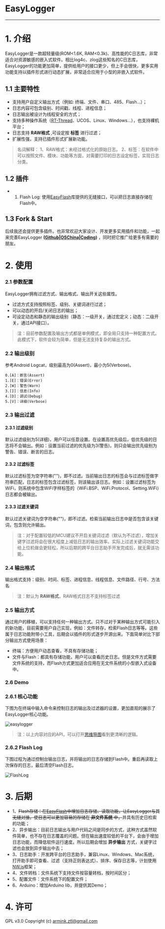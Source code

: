 # EasyLogger

---

# 1. 介绍

EasyLogger是一款超轻量级(ROM<1.6K, RAM<0.3k)、高性能的C日志库，非常适合对资源敏感的嵌入式软件。相比log4c、zlog这些知名的C日志库，EasyLogger的功能更加简单，提供给用户的接口更少，但上手会很快，更多实用功能支持以插件形式进行动态扩展，非常适合应用于小型的非嵌入式软件。

## 1.1 主要特性

- 支持用户自定义输出方式（例如: 终端、文件、串口、485、Flash...）；
- 日志内容可包含级别、时间戳、线程、进程信息；
- 日志输出被设计为线程安全的方式；
- 支持多种操作系统（[RT-Thread](http://www.rt-thread.org/)、UCOS、Linux、Windows...），也支持裸机平台；
- 日志支持 **RAW格式** ,可设定按 **标签** 进行过滤；
- 扩展性强，支持已插件形式扩展新功能。

> 名词解释：
1、RAW格式：未经过格式化的原始日志。
2、标签：在软件中可以按照文件、模块、功能等方面，对需要打印的日志设定标签，实现日志分类。

## 1.2 插件

- 1. Flash Log: 使用[EasyFlash](https://github.com/armink/EasyFlash)库提供的无缝接口，可以把日志直接存储在Flash中。

## 1.3 Fork & Start

后续我还会提供更多插件。也非常欢迎大家设计、开发更多实用插件和功能，一起来完善EasyLogger **([Github](https://github.com/armink/EasyLogger)|[OSChina](http://git.oschina.net/armink/EasyLogger)|[Coding](https://coding.net/u/armink/p/EasyLogger/git))** ，同时把它推广给更多有需要的朋友。

# 2. 使用

### 2.1 参数配置

EasyLogger拥有过滤方式、输出格式、输出开关这些属性。

- 过滤方式支持按照标签、级别、关键词进行过滤；
- 可以动态的开启/关闭日志的输出；
- 可设定动态和静态的输出级别（静态：一级开关，通过宏定义；动态：二级开关，通过API接口）。

> 注：目前参数配置及输出方式都是单例模式，即全局只支持一种配置方式。此模式下，软件会较为简单，但是无法支持复杂的输出方式。

### 2.2 输出级别

参考Android Logcat，级别最高为0(Assert)，最小为5(Verbose)。

```
0.[A]：断言(Assert)
1.[E]：错误(Error)
2.[W]：警告(Warn)
3.[I]：信息(Info)
4.[D]：调试(Debug)
5.[V]：详细(Verbose)
```

### 2.3 输出过滤

#### 2.3.1 过滤级别

默认过滤级别为5(详细)，用户可以任意设置。在设置高优先级后，低优先级的日志将不会输出。例如：设置当前过滤的优先级为3(警告)，则只会输出优先级别为警告、错误、断言的日志。

#### 2.3.2 过滤标签

默认过滤标签为空字符串("")，即不过滤。当前输出日志的标签会与过滤标签做字符串匹配，日志的标签包含过滤标签，则该输出该日志。例如：设置过滤标签为WiFi，则系统中包含WiFi字样标签的（WiFi.BSP、WiFi.Protocol、Setting.WiFi）日志都会被输出。

#### 2.3.3 过滤关键词

默认过滤关键词为空字符串("")，即不过滤。检索当前输出日志中是否包含该关键词，包含则允许输出。

> 注：对于配置较低的MCU建议不开启关键词过滤（默认为不过滤），增加关键字过滤将会在很大程度上减低日志的输出效率。实际上过滤关键词功能交给上位机做会更轻松，所以后期的跨平台日志助手开发完成后，就无需该功能。

### 2.4 输出格式

输出格式支持：级别、时间、标签、进程信息、线程信息、文件路径、行号、方法名

> 注：默认为 **RAW格式**，RAW格式日志不支持标签过滤

### 2.5 输出方式

通过用户的移植，可以支持任何一种输出方式。只不过对于某种输出方式可能引入的新功能，目前需要用户自己实现，例如：文件转存，检索Flash日志等等。这些属于日志功能附带小工具，后期会以插件的形式逐步开源出来。下面简单对比下部分输出方式使用场景：

- 终端：方便用户动态查看，不具有存储功能；
- 文件与Flash：都具有存储功能，用户可以查看历史日志。但是文件方式需要文件系统的支持，而Flash方式更加适合应用在无文件系统的小型嵌入式设备中。

### 2.6 Demo

### 2.6.1 核心功能

下图为在终端中输入命令来控制日志的输出及过滤器的设置，更加直观的展示了EasyLogger核心功能。

![easylogger](http://git.oschina.net/Armink/EasyLogger/raw/master/docs/zh/images/EasyLoggerDemo.gif)

> 注：以上内容对应的API，可以打开[思维导图](http://naotu.baidu.com/viewshare.html?shareId=ausqm3j44f4k)看到更清晰的逻辑。

### 2.6.2 Flash Log

下图过程为通过控制台输出日志，并将输出的日志存储到Flash中。重启再读取上次保存的日志，最后清空Flash日志。

![FlashLog](http://git.oschina.net/Armink/EasyLogger/raw/master/docs/zh/images/LogDemo.gif)

# 3. 后期

- 1、~~Flash存储：在[EasyFlash](https://github.com/armink/EasyFlash)中增加日志存储、读取功能，让EasyLogger与其无缝对接。使日志可以更加容易的存储在 **非文件系统** 中，~~并具有历史日检索的功能；
- 2、异步输出：目前日志输出与用户代码之间是同步的方式，这种方式虽然软件简单，也不存在日志覆盖的问题。但在输出速度较低的平台下，会由于增加日志功能，而降低软件运行速度。所以后期会增加 **异步输出** 方式，关键字过滤也会放到异步输出中去；
- 3、日志助手：开发跨平台的日志助手，兼容Linux、Windows、Mac系统，打开助手即可查看、过滤（支持正则表达式）、排序、保存日志等，计划使用[NW.js](http://www.oschina.net/p/nwjs)框架；
- 4、文件转档：文件系统下支持文件按容量转档，按时间区分；
- 5、配置文件：文件系统下的配置文件；
- 6、Arduino：增加Arduino lib，并提供其Demo；

# 4. 许可

GPL v3.0 Copyright (c) armink.ztl@gmail.com
